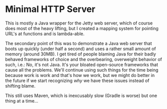 # Minimal HTTP Server

This is mostly a Java wrapper for the Jetty web server, which of course does most of the heavy lifting, but I created a mapping system for pointing URL's at functions and is lambda-able.

The secondary point of this was to demonstrate a Java web server that boots up quickly (under half a second) and uses a rather small amount of memory (around 30MB). I get tired of people blaming Java for their badly behaved frameworks of choice and the overbearing, overweight behavior of such, i.e.: No, it's not Java. It's your bloated open-source frameworks that cause all the problems. We'll continue using such things for the time being because work is work and that's how we work, but we might do better in the future if we start recognizing *why* we have these issues instead of shifting blame.

This still uses Maven, which is inexcusably slow (Gradle is worse) but one thing at a time...